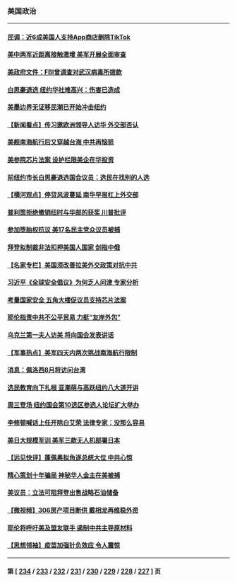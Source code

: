 ### 美国政治
---
#### [民调：近6成美国人支持App商店删除TikTok](../../pages/ncid1078159/n13785206.md) 
#### [美中两军近距离接触激增 美军开展全面审查](../../pages/ncid1078159/n13785161.md) 
#### [美政府文件：FBI曾调查对武汉病毒所拨款](../../pages/ncid1078159/n13784842.md) 
#### [白思豪退选 纽约华社难高兴：伤害已造成](../../pages/ncid1078159/n13785067.md) 
#### [美墨边界无证移民潮已开始冲击纽约](../../pages/ncid1078159/n13785060.md) 
#### [【新闻看点】传习邀欧洲领导人访华 外交部否认](../../pages/ncid1078159/n13784701.md) 
#### [美舰南海航行后又穿越台海 中共再恼怒](../../pages/ncid1078159/n13784908.md) 
#### [美参院芯片法案 设护栏限美企在华投资](../../pages/ncid1078159/n13784875.md) 
#### [前纽约市长白思豪退选国会议员：选民在找别的人选](../../pages/ncid1078159/n13784831.md) 
#### [【横河观点】停贷风波蔓延 南华早报杠上外交部](../../pages/ncid1078159/n13784806.md) 
#### [普利策拒绝撤销纽时与华邮的获奖 川普批评](../../pages/ncid1078159/n13784801.md) 
#### [参加堕胎权抗议 美17名民主党众议员被捕](../../pages/ncid1078159/n13784766.md) 
#### [拜登拟制裁非法扣押美国人国家 剑指中俄](../../pages/ncid1078159/n13784765.md) 
#### [【名家专栏】美国须改善拉美外交政策对抗中共](../../pages/ncid1078159/n13784514.md) 
#### [习近平《全球安全倡议》为何乏人问津 专家分析](../../pages/ncid1078159/n13784733.md) 
#### [考量国家安全 五角大楼促议员支持芯片法案](../../pages/ncid1078159/n13784691.md) 
#### [耶伦指责中共不公平贸易 力挺“友岸外包”](../../pages/ncid1078159/n13784676.md) 
#### [乌克兰第一夫人访美 将向国会发表讲话](../../pages/ncid1078159/n13784530.md) 
#### [【军事热点】美军四天内两次挑战南海航行限制](../../pages/ncid1078159/n13784374.md) 
#### [消息：佩洛西8月将访问台湾](../../pages/ncid1078159/n13784330.md) 
#### [选民教育向下扎根 亚潮萌与高跃纽约八大道开讲](../../pages/ncid1078159/n13784193.md) 
#### [周三登场 纽约国会第10选区参选人论坛扩大举办](../../pages/ncid1078159/n13784200.md) 
#### [李修顿喊话上任开除白艾荣 法律专家：没那么容易](../../pages/ncid1078159/n13784220.md) 
#### [美日大规模军训 美军三款无人机部署日本](../../pages/ncid1078159/n13784062.md) 
#### [【远见快评】蓬佩奥拟角逐总统大位 中共心惊](../../pages/ncid1078159/n13783855.md) 
#### [精心策划十年骗局 神秘华人金主在美被捕](../../pages/ncid1078159/n13783926.md) 
#### [美议员：立法可阻拜登出售战略石油储备](../../pages/ncid1078159/n13783888.md) 
#### [【微视频】306房产项目断供 戴相龙再维稳外资](../../pages/ncid1078159/n13783721.md) 
#### [耶伦将呼吁美及盟友联手 遏制中共主导原材料](../../pages/ncid1078159/n13783693.md) 
#### [【思想领袖】疫苗加强针负效应 令人震惊](../../pages/ncid1078159/n13768670.md) 

---
#### 第 [ [234](./234.md) / [233](./233.md) / [232](./232.md) / [231](./231.md) / [230](./230.md) / [229](./229.md) / [228](./228.md) / [227](./227.md) ] 页
